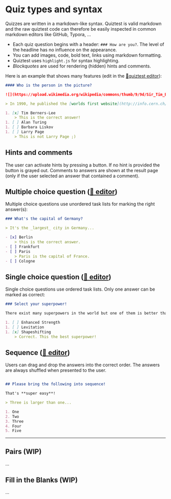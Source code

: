 # Quiz types and syntax


Quizzes are written in a markdown-like syntax. Quiztest is valid markdown and the raw quiztest code 
can therefore be easily inspected in common markdown editors like GitHub, Typora, ...

- Each quiz question begins with a header: `### How are you?`. The level of the headline has no influence on the appearance. 
- You can add images, code, bold text, links using markdown formatting. 
- Quiztest uses `highlight.js` for syntax highlighting.
- *Blockquotes* are used for rendering (hidden) hints and comments. 

Here is an example that shows many features (edit in the [🚀quiztest editor](https://bonartm.github.io/quizdown-live-editor/?code=%23%23%23%23%20Who%20is%20the%20person%20in%20the%20picture%3F%0A%0A!%5B%5D(https%3A%2F%2Fupload.wikimedia.org%2Fwikipedia%2Fcommons%2Fthumb%2F9%2F9d%2FSir_Tim_Berners-Lee.jpg%2F330px-Sir_Tim_Berners-Lee.jpg)%0A%0A%3E%20In%201990%2C%20he%20published%20the%20%5Bworlds%20first%20website%5D(http%3A%2F%2Finfo.cern.ch%2Fhypertext%2FWWW%2FTheProject.html).%0A%0A1.%20%5Bx%5D%20Tim%20Berners-Lee%0A%20%20%20%20%3E%20This%20is%20the%20correct%20answer!%0A1.%20%5B%20%5D%20Alan%20Turing%0A1.%20%5B%20%5D%20Barbara%20Liskov%0A1.%20%5B%20%5D%20Larry%20Page%0A%20%20%20%20%3E%20This%20is%20not%20Larry%20Page%20%3B)):

```markdown
#### Who is the person in the picture?

![](https://upload.wikimedia.org/wikipedia/commons/thumb/9/9d/Sir_Tim_Berners-Lee.jpg/330px-Sir_Tim_Berners-Lee.jpg)

> In 1990, he published the [worlds first website](http://info.cern.ch/hypertext/WWW/TheProject.html).

1. [x] Tim Berners-Lee
    > This is the correct answer!
1. [ ] Alan Turing
1. [ ] Barbara Liskov
1. [ ] Larry Page
    > This is not Larry Page ;)
```

## Hints and comments

The user can activate hints by pressing a button. If no hint is provided the button is grayed out. 
Comments to answers are shown at the result page (only if the user selected an answer that contained a comment).

## Multiple choice question ([🚀 editor](https://bonartm.github.io/quizdown-live-editor/?code=%23%23%23%20What%27s%20the%20capital%20of%20Germany%3F%0A%0A%3E%20It%27s%20the%20_largest_%20city%20in%20Germany...%0A%0A-%20%5Bx%5D%20Berlin%0A%20%20%20%20%3E%20this%20is%20the%20correct%20answer.%0A-%20%5B%20%5D%20Frankfurt%0A-%20%5B%20%5D%20Paris%0A%20%20%20%20%3E%20Paris%20is%20the%20capital%20of%20France.%0A-%20%5B%20%5D%20Cologne))

Multiple choice questions use unordered task lists for marking the right answer(s):

```markdown
### What's the capital of Germany?

> It's the _largest_ city in Germany...

- [x] Berlin
    > this is the correct answer.
- [ ] Frankfurt
- [ ] Paris
    > Paris is the capital of France.
- [ ] Cologne
```

## Single choice question  ([🚀 editor](https://bonartm.github.io/quizdown-live-editor/?code=%23%23%23%20Select%20your%20superpower!%0A%0AThere%20exist%20many%20superpowers%20in%20the%20world%20but%20one%20of%20them%20is%20better%20than%20everything%20else.%20Do%20you%20find%20it%3F%0A%0A1.%20%5B%20%5D%20Enhanced%20Strength%0A1.%20%5B%20%5D%20Levitation%0A1.%20%5Bx%5D%20Shapeshifting%0A%20%20%20%20%3E%20Correct.%20This%20the%20best%20superpower!))

Single choice questions use ordered task lists. Only one answer can be marked as correct:

```markdown
### Select your superpower!

There exist many superpowers in the world but one of them is better than everything else. Do you find it?

1. [ ] Enhanced Strength
1. [ ] Levitation
1. [x] Shapeshifting
    > Correct. This the best superpower!
```

## Sequence ([🚀 editor](https://bonartm.github.io/quizdown-live-editor/?code=%23%23%20Please%20bring%20the%20following%20into%20sequence!%0A%0AThat%27s%20**super%20easy**!%0A%0A%3E%20Three%20is%20larger%20than%20one...%0A%0A1.%20One%0A2.%20Two%0A3.%20Three%0A4.%20Four%0A5.%20Five))

Users can drag and drop the answers into the correct order. The answers are always shuffled when 
presented to the user. 

```markdown

## Please bring the following into sequence!

That's **super easy**!

> Three is larger than one...

1. One
2. Two
3. Three
4. Four
5. Five
```

---

## Pairs (WIP)

...

## Fill in the Blanks (WIP)

...
